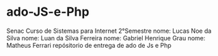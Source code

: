 # ado-JS-e-Php

Senac
Curso de Sistemas para Internet 2°Semestre
nome: Lucas Noe da Silva
nome: Luan da Silva Ferreira
nome: Gabriel Henrique Grau
nome: Matheus Ferrari
repósitorio de entrega de ado de Js e Php
